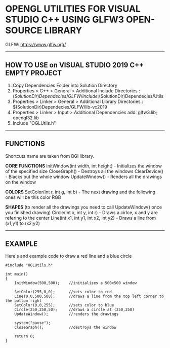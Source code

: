 

# **OPENGL UTILITIES FOR VISUAL STUDIO C++ USING GLFW3 OPEN-SOURCE LIBRARY**

GLFW: https://www.glfw.org/

-----------------------------------------------------------------------------------------------

## HOW TO USE on VISUAL STUDIO 2019 C++ EMPTY PROJECT

1. Copy Dependencies Folder into Solution Directory
2. Properties > C++ > General > Additional Include Directories          : $(SolutionDir)Dependecies/GLFW/include;$(SolutionDir)Dependecies/Utils
3. Properties > Linker > General > Additional Library Directories       : $(SolutionDir)Dependecies/GLFW/lib-vc2019
4. Properties > Linker > Input > Additional Dependencies       	     add: glfw3.lib; opengl32.lib
5. Include "OGLUtils.h"

------------------------------------------------------------------------------------------------

## FUNCTIONS
Shortcuts name are taken from BGI library.

**CORE FUNCTIONS**
InitWindow(int width, int height)	 - Initializes the window of the specified size
CloseGraph()				 - Destroys all the windows
ClearDevice()				 - Blacks out the whole window
UpdateWindow()				 - Renders all the drawings on the window

**COLORS**
SetColor(int r, int g, int b)		 - The next drawing and the following ones will be this color RGB

**SHAPES** (to render all the drawings you need to call UpdateWindow() once you finished drawing)
Circle(int x, int y, int r)		- Draws a cirlce, x and y are refering to the center
Line(int x1, int y1, int x2, int y2) 	- Draws a line from (x1;y1) to (x2;y2)

-------------------------------------------------------------------------------------------------

## EXAMPLE
Here's and example code to draw a red line and a blue circle


	#include "OGLUtils.h"

	int main()
	{
		InitWindow(500,500);	//initializes a 500x500 window
	
		SetColor(255,0,0);		//sets color to red
		Line(0,0,500,500);		//draws a line from the top left corner to the bottom right
		SetColor(0,0,255);		//sets color to blue
		Circle(250,250,50);		//draws a circle at (250,250) 
		UpdateWindow();			//renders the drawings

		system("pause");
		CloseGraph();			//destroys the window

		return 0;
	}

